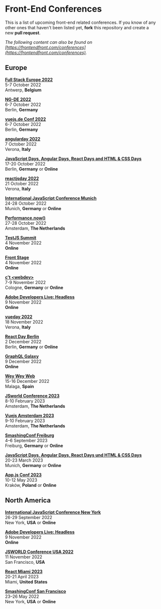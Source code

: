 # Front-End Conferences

This is a list of upcoming front-end related conferences. If you know of any other ones that haven't been listed yet, **fork** this repository and create a new **pull request**.

*The following content can also be found on [https://frontendfront.com/conferences](https://frontendfront.com/conferences).*

## Europe

[**Full Stack Europe 2022**](https://www.fullstackeurope.com/2022/)  
5-7 October 2022  
Antwerp, **Belgium**  

[**NG-DE 2022**](https://ng-de.org/)  
6-7 October 2022  
Berlin, **Germany**  

[**vuejs.de Conf 2022**](https://conf.vuejs.de/)  
6-7 October 2022  
Berlin, **Germany**  

[**angularday 2022**](https://2022.angularday.it/)  
7 October 2022  
Verona, **Italy** 

[**JavaScript Days, Angular Days, React Days and HTML & CSS Days**](https://javascript-days.de/berlin/)  
17-20 October 2022  
Berlin, **Germany** or **Online**

[**reactjsday 2022**](https://2022.reactjsday.it/)  
21 October 2022  
Verona, **Italy** 

[**International JavaScript Conference Munich**](https://javascript-conference.com/munich/)  
24-28 October 2022  
Munich, **Germany** or **Online**

[**Performance.now()**](https://perfnow.nl/)  
27-28 October 2022  
Amsterdam, **The Netherlands**

[**TestJS Summit**](https://testjssummit.com)  
4 November 2022  
**Online**

[**Front Stage**](https://frontdevstage.com/)  
4 November 2022  
**Online**

[**c't \<webdev\>**](https://ctwebdev.de)  
7-9 November 2022  
Cologne, **Germany** or **Online**  

[**Adobe Developers Live: Headless**](https://adobe.ly/3ehbP59)  
9 November 2022  
**Online**

[**vueday 2022**](https://2022.vueday.it)  
18 November 2022  
Verona, **Italy** 

[**React Day Berlin**](https://reactday.berlin)  
2 December 2022  
Berlin, **Germany** or **Online**

[**GraphQL Galaxy**](https://graphqlgalaxy.com)  
9 December 2022  
**Online**

[**Wey Wey Web**](https://weyweyweb.com)  
15-16 December 2022  
Malaga, **Spain** 

[**JSworld Conference 2023**](https://jsworldconference.com)  
8-10 February 2023  
Amsterdam, **The Netherlands**

[**Vuejs Amsterdam 2023**](https://vuejs.amsterdam)  
9-10 February 2023  
Amsterdam, **The Netherlands**

[**SmashingConf Freiburg**](https://smashingconf.com/freiburg-2023/)  
4–6 September 2023  
Freiburg, **Germany** or **Online**

[**JavaScript Days, Angular Days, React Days und HTML & CSS Days**](https://javascript-days.de/muenchen/)  
20-23 March 2023  
Munich, **Germany** or **Online**

[**App.js Conf 2023**](https://appjs.co/)  
10-12 May 2023  
Kraków, **Poland** or **Online**


## North America

[**International JavaScript Conference New York**](https://javascript-conference.com/new-york/)  
26-29 September 2022  
New York, **USA** or **Online**

[**Adobe Developers Live: Headless**](https://adobe.ly/3ehbP59)  
9 November 2022  
**Online**

[**JSWORLD Conference USA 2022**](https://usa.jsworldconference.com/)  
11 November 2022  
San Francisco, **USA**

[**React Miami 2023**](https://reactmiami.com)  
20-21 April 2023  
Miami, **United States**

[**SmashingConf San Francisco**](https://smashingconf.com/sf-2023/)  
23–26 May 2022  
New York, **USA** or **Online**

